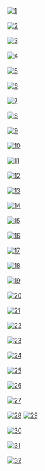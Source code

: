 <a href="https://postimg.cc/Z9q34Yms" target="_blank"><img src="https://i.postimg.cc/SK6GLjv4/1.jpg" alt="1"/></a><br/><br/>
<a href="https://postimg.cc/JDDkHTGb" target="_blank"><img src="https://i.postimg.cc/QtSkPwDn/2.jpg" alt="2"/></a><br/><br/>
<a href="https://postimg.cc/xJwbvKzB" target="_blank"><img src="https://i.postimg.cc/D0ZdK6yf/3.jpg" alt="3"/></a><br/><br/>
<a href="https://postimg.cc/DWYGZVyv" target="_blank"><img src="https://i.postimg.cc/QtjJfs2T/4.jpg" alt="4"/></a><br/><br/>
<a href="https://postimg.cc/jnynZL62" target="_blank"><img src="https://i.postimg.cc/90nPX9rd/5.jpg" alt="5"/></a><br/><br/>
<a href="https://postimg.cc/MXBBWFkw" target="_blank"><img src="https://i.postimg.cc/1RCrrkJ8/6.jpg" alt="6"/></a><br/><br/>
<a href="https://postimg.cc/Xpcy5B7D" target="_blank"><img src="https://i.postimg.cc/02hGLpgx/7.jpg" alt="7"/></a><br/><br/>
<a href="https://postimg.cc/xcSzq3Yz" target="_blank"><img src="https://i.postimg.cc/8P7BKZ0t/8.jpg" alt="8"/></a><br/><br/>
<a href="https://postimg.cc/dhsZjQhQ" target="_blank"><img src="https://i.postimg.cc/GmYPrHrD/9.jpg" alt="9"/></a><br/><br/>
<a href="https://postimg.cc/DSxJjVGr" target="_blank"><img src="https://i.postimg.cc/zfrCf8Xc/10.jpg" alt="10"/></a><br/><br/>
<a href="https://postimg.cc/SXjXHZLw" target="_blank"><img src="https://i.postimg.cc/5tSwYTXN/11.jpg" alt="11"/></a><br/><br/>
<a href="https://postimg.cc/Y4V471bj" target="_blank"><img src="https://i.postimg.cc/4d4pzPcv/12.jpg" alt="12"/></a><br/><br/>
<a href="https://postimg.cc/ZBdW5CMH" target="_blank"><img src="https://i.postimg.cc/nzdBTmKy/13.jpg" alt="13"/></a><br/><br/>
<a href="https://postimg.cc/zHYVbqmr" target="_blank"><img src="https://i.postimg.cc/MHvRLGdv/14.jpg" alt="14"/></a><br/><br/>
<a href="https://postimg.cc/V095X21b" target="_blank"><img src="https://i.postimg.cc/QCw5ZryS/15.jpg" alt="15"/></a><br/><br/>
<a href="https://postimg.cc/7bSCvJ7Y" target="_blank"><img src="https://i.postimg.cc/pV6KFDL8/16.jpg" alt="16"/></a><br/><br/>
<a href="https://postimg.cc/PPhCdfzb" target="_blank"><img src="https://i.postimg.cc/Dy4Ld8SN/17.jpg" alt="17"/></a><br/><br/>
<a href="https://postimg.cc/68pTGHPy" target="_blank"><img src="https://i.postimg.cc/MpyBNNbb/18.jpg" alt="18"/></a><br/><br/>
<a href="https://postimg.cc/jLXL2VZp" target="_blank"><img src="https://i.postimg.cc/P5GZ6TZ5/19.jpg" alt="19"/></a><br/><br/>
<a href="https://postimg.cc/w14M5XKF" target="_blank"><img src="https://i.postimg.cc/JhMXLxpw/20.jpg" alt="20"/></a><br/><br/>
<a href="https://postimg.cc/KKKz01xb" target="_blank"><img src="https://i.postimg.cc/cJhn43zv/21.jpg" alt="21"/></a><br/><br/>
<a href="https://postimg.cc/XZTvmnYC" target="_blank"><img src="https://i.postimg.cc/HxL7JxGB/22.jpg" alt="22"/></a><br/><br/>
<a href="https://postimg.cc/sQ72RbM0" target="_blank"><img src="https://i.postimg.cc/fLgSYNDZ/23.jpg" alt="23"/></a><br/><br/>
<a href="https://postimg.cc/QKDdNS5N" target="_blank"><img src="https://i.postimg.cc/2ybbwKSW/24.jpg" alt="24"/></a><br/><br/>
<a href="https://postimg.cc/XBg7rFcf" target="_blank"><img src="https://i.postimg.cc/sxkB04MN/25.jpg" alt="25"/></a><br/><br/>
<a href="https://postimg.cc/PNbqVssC" target="_blank"><img src="https://i.postimg.cc/WpCJ3T5w/26.jpg" alt="26"/></a><br/><br/>
<a href="https://postimg.cc/6y9pDjtY" target="_blank"><img src="https://i.postimg.cc/L6Pggw7K/27.jpg" alt="27"/></a><br/><br/>
<a href='https://postimg.cc/gnN2dV0d' target='_blank'><img src='https://i.postimg.cc/sgRQYKdB/28.jpg' border='0' alt='28'/></a>
<a href="https://postimg.cc/VJvLNJSt" target="_blank"><img src="https://i.postimg.cc/3xCynpYt/29.jpg" alt="29"/></a><br/><br/>
<a href="https://postimg.cc/pmSV5P86" target="_blank"><img src="https://i.postimg.cc/vmY4jBmb/30.jpg" alt="30"/></a><br/><br/>
<a href="https://postimg.cc/jWJxzB4d" target="_blank"><img src="https://i.postimg.cc/cJFvNSKY/31.jpg" alt="31"/></a><br/><br/>
<a href="https://postimg.cc/9R5W11LP" target="_blank"><img src="https://i.postimg.cc/qRgzJ5nF/32.jpg" alt="32"/></a><br/><br/>


